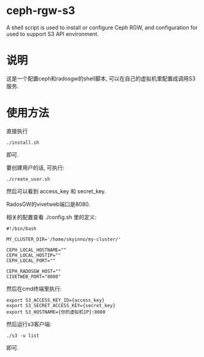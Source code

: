 # ceph-rgw-s3

A shell script is used to install or configure Ceph RGW, and configuration for used to support S3 API environment.

# 说明

这是一个配置ceph和radosgw的shell脚本, 可以在自己的虚拟机里配置成调用S3服务.

# 使用方法

直接执行

	./install.sh

即可.

要创建用户的话, 可执行:

	./create_user.sh

然后可以看到 access_key 和 secret_key.

RadosGW的vivetweb端口是8080.

相关的配置查看 ./config.sh 里的定义:

	#!/bin/bash

	MY_CLUSTER_DIR='/home/skyinno/my-cluster/'

	CEPH_LOCAL_HOSTNAME=""
	CEPH_LOCAL_HOSTIP=""
	CEPH_LOCAL_PORT=""

	CEPH_RADOSGW_HOST=""
	CIVETWEB_PORT="8080"

然后在cmd终端里执行:

	export S3_ACCESS_KEY_ID={access_key}
	export S3_SECRET_ACCESS_KEY={secret_key}
	export S3_HOSTNAME={你的虚拟机IP}:8080

然后运行s3客户端:

	./s3 -u list

即可.
